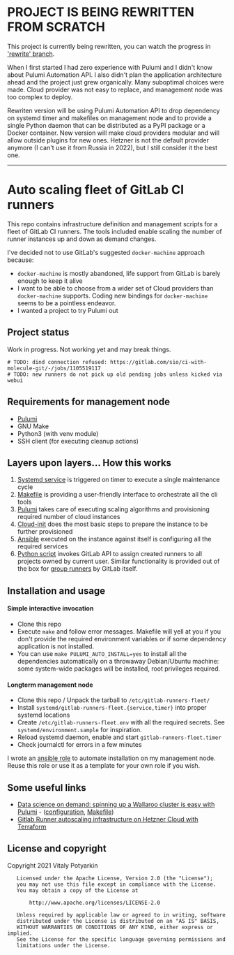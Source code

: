 # PROJECT IS BEING REWRITTEN FROM SCRATCH

This project is currently being rewritten, you can watch the progress in
['rewrite' branch](https://github.com/sio/gitlab-runners-fleet/tree/rewrite).

When I first started I had zero experience with Pulumi and I didn't know about
Pulumi Automation API. I also didn't plan the application architecture ahead
and the project just grew organically. Many suboptimal choices were made.
Cloud provider was not easy to replace, and management node was too complex to
deploy.

Rewriten version will be using Pulumi Automation API to drop dependency on
systemd timer and makefiles on management node and to provide a single Python
daemon that can be distributed as a PyPI package or a Docker container. New
version will make cloud providers modular and will allow outside plugins for
new ones. Hetzner is not the default provider anymore (I can't use it from
Russia in 2022), but I still consider it the best one.

---

# Auto scaling fleet of GitLab CI runners

This repo contains infrastructure definition and management scripts for a
fleet of GitLab CI runners. The tools included enable scaling the number of
runner instances up and down as demand changes.

I've decided not to use GitLab's suggested `docker-machine` approach because:

- `docker-machine` is mostly abandoned, life support from GitLab is barely
  enough to keep it alive
- I want to be able to choose from a wider set of Cloud providers than
  `docker-machine` supports. Coding new bindings for `docker-machine` seems
  to be a pointless endeavor.
- I wanted a project to try Pulumi out


## Project status

Work in progress. Not working yet and may break things.

```
# TODO: dind connection refused: https://gitlab.com/sio/ci-with-molecule-git/-/jobs/1105519117
# TODO: new runners do not pick up old pending jobs unless kicked via webui
```


## Requirements for management node

- [Pulumi](https://www.pulumi.com/docs/get-started/install/)
- GNU Make
- Python3 (with venv module)
- SSH client (for executing cleanup actions)


## Layers upon layers... How this works

1. [Systemd service] is triggered on timer to execute a single maintenance
cycle
2. [Makefile] is providing a user-friendly interface to orchestrate all the
cli tools
3. [Pulumi] takes care of executing scaling algorithms and provisioning
required number of cloud instances
4. [Cloud-init] does the most basic steps to prepare the instance to be
further provisioned
5. [Ansible] executed on the instance against itself is configuring all the
required services
6. [Python script] invokes GitLab API to assign created runners to all
   projects owned by current user. Similar functionality is provided out of
   the box for [group runners](https://docs.gitlab.com/ee/ci/runners/#types-of-runners)
   by GitLab itself.

[Systemd service]: systemd/
[Makefile]: Makefile
[Pulumi]: pulumi/
[Cloud-init]: instance/cloudinit.yml.j2
[Ansible]: instance/playbook.yml
[Python script]: pulumi/assign_runners.py


## Installation and usage

#### Simple interactive invocation

- Clone this repo
- Execute `make` and follow error messages. Makefile will yell at you if you
  don't provide the required environment variables or if some dependency
  application is not installed.
- You can use `make PULUMI_AUTO_INSTALL=yes` to install all the dependencies
  automatically on a throwaway Debian/Ubuntu machine: some system-wide
  packages will be installed, root privileges required.


#### Longterm management node

- Clone this repo / Unpack the tarball to `/etc/gitlab-runners-fleet/`
- Install `systemd/gitlab-runners-fleet.{service,timer}` into proper systemd
  locations
- Create `/etc/gitlab-runners-fleet.env` with all the required secrets. See
  `systemd/environment.sample` for inspiration.
- Reload systemd daemon, enable and start `gitlab-runners-fleet.timer`
- Check journalctl for errors in a few minutes

I wrote an [ansible role] to automate installation on my management node.
Reuse this role or use it as a template for your own role if you wish.

[ansible role]: https://gitlab.com/sio/server_common/-/tree/master/ansible/roles/ci_runners_manager


## Some useful links

- [Data science on demand: spinning up a Wallaroo cluster is easy
  with
  Pulumi](https://www.pulumi.com/blog/data-science-on-demand-spinning-up-a-wallaroo-cluster-is-easy-with-pulumi/) -
  ([configuration](https://github.com/WallarooLabs/wallaroo_blog_examples/tree/master/provisioned-classifier/pulumi),
  [Makefile](https://github.com/WallarooLabs/wallaroo_blog_examples/blob/master/provisioned-classifier/Makefile))
- [Gitlab Runner autoscaling infrastructure on Hetzner Cloud with Terraform](https://www.stefanwienert.de/blog/2019/04/06/gitlab-runner-autoscaling-infrastructure-on-hetzner-cloud-with-terraform/)


## License and copyright

Copyright 2021 Vitaly Potyarkin

```
   Licensed under the Apache License, Version 2.0 (the "License");
   you may not use this file except in compliance with the License.
   You may obtain a copy of the License at

       http://www.apache.org/licenses/LICENSE-2.0

   Unless required by applicable law or agreed to in writing, software
   distributed under the License is distributed on an "AS IS" BASIS,
   WITHOUT WARRANTIES OR CONDITIONS OF ANY KIND, either express or implied.
   See the License for the specific language governing permissions and
   limitations under the License.
```
